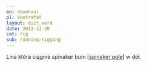 ```yaml
---
en: downhaul
pl: kontrafał
layout: dict_word
date: 2013-12-30
cat: rig
sub: running-rigging
---
```


Lina która ciągnie spinaker bum [[spinaker pole](/dict/s/spinaker-pole/)] w dół.
